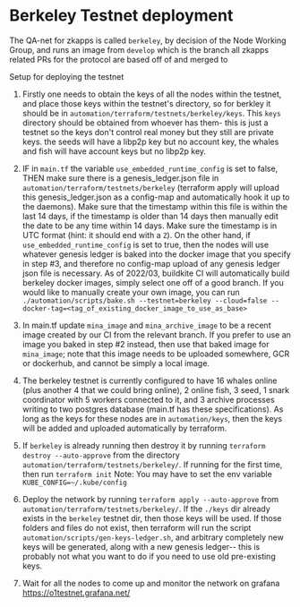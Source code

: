 # Berkeley Testnet deployment

The QA-net for zkapps is called `berkeley`, by decision of the Node Working Group, and runs an image from `develop` which is the branch all zkapps related PRs for the protocol are based off of and merged to

Setup for deploying the testnet

1. Firstly one needs to obtain the keys of all the nodes within the testnet, and place those keys within the testnet's directory, so for berkley it should be in `automation/terraform/testnets/berkeley/keys`.  This `keys` directory should be obtained from whoever has them- this is just a testnet so the keys don't control real money but they still are private keys.  the seeds will have a libp2p key but no account key, the whales and fish will have account keys but no libp2p key.

2. IF in `main.tf` the variable `use_embedded_runtime_config` is set to false, THEN make sure there is a genesis_ledger.json file in `automation/terraform/testnets/berkeley` (terraform apply will upload this genesis_ledger.json as a config-map and automatically hook it up to the daemons).  Make sure that the timestamp within this file is within the last 14 days, if the timestamp is older than 14 days then manually edit the date to be any time within 14 days.  Make sure the timestamp is in UTC format (hint: it should end with a `Z`).  On the other hand, if `use_embedded_runtime_config` is set to true, then the nodes will use whatever genesis ledger is baked into the docker image that you specify in step #3, and therefore no config-map upload of any genesis ledger json file is necessary.  As of 2022/03, buildkite CI will automatically build berkeley docker images, simply select one off of a good branch.  If you would like to manually create your own image, you can run `./automation/scripts/bake.sh --testnet=berkeley --cloud=false --docker-tag=<tag_of_existing_docker_image_to_use_as_base>`

3. In main.tf update `mina_image` and `mina_archive_image` to be a recent image created by our CI from the relevant branch.  If you prefer to use an image you baked in step #2 instead, then use that baked image for `mina_image`; note that this image needs to be uploaded somewhere, GCR or dockerhub, and cannot be simply a local image.

4. The berkeley testnet is currently configured to have 16 whales online (plus another 4 that we could bring online), 2 online fish, 3 seed, 1 snark coordinator with 5 workers connected to it, and 3 archive processes writing to two postgres database (main.tf has these specifications). As long as the keys for these nodes are in `automation/keys`, then the keys will be added and uploaded automatically by terraform.

5. If `berkeley` is already running then destroy it by running `terraform destroy --auto-approve` from the directory `automation/terraform/testnets/berkeley/`. If running for the first time, then run `terraform init`
Note: You may have to set the env variable `KUBE_CONFIG=~/.kube/config `

6. Deploy the network by running `terraform apply --auto-approve` from `automation/terraform/testnets/berkeley/`.  If the `./keys` dir already exists in the `berkeley` testnet dir, then those keys will be used.  If those folders and files do not exist, then terraform will run the script `automation/scripts/gen-keys-ledger.sh`, and arbitrary completely new keys will be generated, along with a new genesis ledger-- this is probably not what you want to do if you need to use old pre-existing keys.

7. Wait for all the nodes to come up and monitor the network on grafana https://o1testnet.grafana.net/